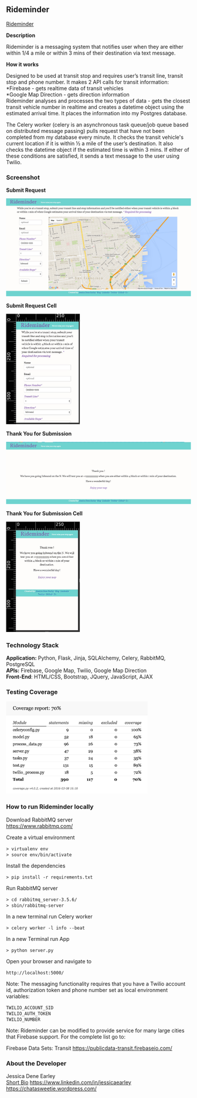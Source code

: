 Rideminder
--------
[Rideminder](http://rideminder.herokuapp.com)

**Description**

Rideminder is a messaging system that notifies user when they are either within 1/4 a mile or within 3 mins of their destination via text message. 


**How it works**

Designed to be used at transit stop and requires user’s transit line, transit stop and phone number. It makes 2 API calls for transit information:   
   *Firebase - gets realtime data of transit vehicles   
   *Google Map Direction - gets direction information   
Rideminder analyses and processes the two types of data - gets the closest transit vehicle number in realtime and creates a datetime object using the estimated arrival time. It places the information into my Postgres database.

The Celery worker (celery is an asynchronous task queue/job queue based on distributed message passing) pulls request that have not been completed from my database every minute. It checks the transit vehicle's current location if it is within ½ a mile of the user’s destination. It also checks the datetime object if the estimated time is within 3 mins. If either of these conditions are satisfied, it sends a text message to the user using Twilio.  



### Screenshot

**Submit Request**

<img src="static/rideminder_new_color.jpg">

**Submit Request Cell**

<img src="static/rideminder-cell.jpg" height="300">

**Thank You for Submission**

<img src="static/thank-you.jpg" >

**Thank You for Submission Cell**

<img src="static/thankyou-cell.jpg" height="300">


### Technology Stack

**Application:** Python, Flask, Jinja, SQLAlchemy, Celery, RabbitMQ, PostgreSQL    
**APIs:** Firebase, Google Map, Twilio, Google Map Direction  
**Front-End**: HTML/CSS, Bootstrap, JQuery, JavaScript, AJAX    


### Testing Coverage

<img src="static/coveragereportrideminder.png" height="250">


### How to run Rideminder locally

Download RabbitMQ server    
https://www.rabbitmq.com/


Create a virtual environment 

```
> virtualenv env
> source env/bin/activate
```

Install the dependencies

```
> pip install -r requirements.txt
```

Run RabbitMQ server

```
> cd rabbitmq_server-3.5.6/
> sbin/rabbitmq-server 
```

In a new terminal run Celery worker
```
> celery worker -l info --beat
```

In a new Terminal run App
```
> python server.py
```


Open your browser and navigate to 

```
http://localhost:5000/
```

Note: The messaging functionality requires that you have a Twilio account id, authorization token and phone number set as local environment variables:

```
TWILIO_ACCOUNT_SID
TWILIO_AUTH_TOKEN
TWILIO_NUMBER
```

Note: Rideminder can be modified to provide service for many large cities that Firebase support. For the complete list go to:

Firebase Data Sets: Transit https://publicdata-transit.firebaseio.com/


### About the Developer    
Jessica Dene Earley    
[Short Bio](https://chatasweetie.wordpress.com/about-me/)
https://www.linkedin.com/in/jessicaearley    
https://chatasweetie.wordpress.com/    
